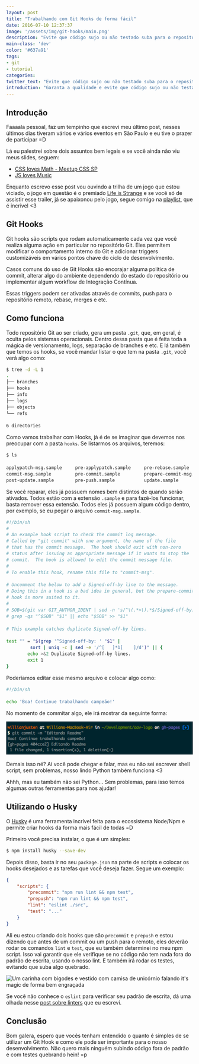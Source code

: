 ```yaml
---
layout: post
title: "Trabalhando com Git Hooks de forma fácil"
date: 2016-07-10 12:37:37
image: '/assets/img/git-hooks/main.png'
description: "Evite que código sujo ou não testado suba para o repositório remoto."
main-class: 'dev'
color: '#637a91'
tags:
- git
- tutorial
categories:
twitter_text: "Evite que código sujo ou não testado suba para o repositório remoto."
introduction: "Garanta a qualidade e evite que código sujo ou não testado suba para o repositório remoto."
---
```


## Introdução

Faaaala pessoal, faz um tempinho que escrevi meu último post, nesses últimos dias tiveram vários e vários eventos em São Paulo e eu tive o prazer de participar =D

Lá eu palestrei sobre dois assuntos bem legais e se você ainda não viu meus slides, seguem:

- [CSS loves Math - Meetup CSS SP](https://willianjusten.com.br/meetup-css-sp)
- [JS loves Music](http://willianjusten.com.br/frontinsampa-16)

Enquanto escrevo esse post vou ouvindo a trilha de um jogo que estou viciado, o jogo em questão é o premiado [Life is Strange](https://www.youtube.com/watch?v=AURVxvIZrmU) e se você só de assistir esse trailer, já se apaixonou pelo jogo, segue comigo na [playlist](https://open.spotify.com/user/officiallifeisstrange/playlist/1f5ZzLDTXHTDR8CYIEddpW), que é incrivel <3

## Git Hooks

Git hooks são scripts que rodam automaticamente cada vez que você realiza alguma ação em particular no repositório Git. Eles permitem modificar o comportamento interno do Git e adicionar triggers customizáveis em vários pontos chave do ciclo de desenvolvimento.

Casos comuns do uso de Git Hooks são encorajar alguma política de commit, alterar algo do ambiente dependendo do estado do repositório ou implementar algum workflow de Integração Contínua. 

Essas triggers podem ser ativadas através de commits, push para o repositório remoto, rebase, merges e etc.

## Como funciona

Todo repositório Git ao ser criado, gera um pasta `.git`, que, em geral, é oculta pelos sistemas operacionais. Dentro dessa pasta que é feita toda a mágica de versionamento, logs, separação de branches e etc. E lá também que temos os hooks, se você mandar listar o que tem na pasta `.git`, você verá algo como:

```bash
$ tree -d -L 1
.
├── branches
├── hooks
├── info
├── logs
├── objects
└── refs

6 directories
```

Como vamos trabalhar com Hooks, já é de se imaginar que devemos nos preocupar com a pasta `hooks`. Se listarmos os arquivos, teremos:

```bash
$ ls 

applypatch-msg.sample     pre-applypatch.sample     pre-rebase.sample
commit-msg.sample         pre-commit.sample         prepare-commit-msg.sample
post-update.sample        pre-push.sample           update.sample
```

Se você reparar, eles já possuem nomes bem distintos de quando serão ativados. Todos estão com a extensão `.sample` e para fazê-los funcionar, basta remover essa extensão. Todos eles já possuem algum código dentro, por exemplo, se eu pegar o arquivo `commit-msg.sample`.

```bash
#!/bin/sh
#
# An example hook script to check the commit log message.
# Called by "git commit" with one argument, the name of the file
# that has the commit message.  The hook should exit with non-zero
# status after issuing an appropriate message if it wants to stop the
# commit.  The hook is allowed to edit the commit message file.
#
# To enable this hook, rename this file to "commit-msg".

# Uncomment the below to add a Signed-off-by line to the message.
# Doing this in a hook is a bad idea in general, but the prepare-commit-msg
# hook is more suited to it.
#
# SOB=$(git var GIT_AUTHOR_IDENT | sed -n 's/^\(.*>\).*$/Signed-off-by: \1/p')
# grep -qs "^$SOB" "$1" || echo "$SOB" >> "$1"

# This example catches duplicate Signed-off-by lines.

test "" = "$(grep '^Signed-off-by: ' "$1" |
         sort | uniq -c | sed -e '/^[   ]*1[    ]/d')" || {
        echo >&2 Duplicate Signed-off-by lines.
        exit 1
}
```

Poderíamos editar esse mesmo arquivo e colocar algo como: 

```bash
#!/bin/sh

echo 'Boa! Continue trabalhando campeão!'
```

No momento de commitar algo, ele irá mostrar da seguinte forma:

![Mensagem de Boa! Continue trabalhando campeão logo após ter realizado um commit](/assets/img/git-hooks/commit-message.png)

Demais isso né? Aí você pode chegar e falar, mas eu não sei escrever shell script, sem problemas, nosso lindo Python também funciona <3

Ahhh, mas eu também não sei Python... Sem problemas, para isso temos algumas outras ferramentas para nos ajudar!

## Utilizando o Husky

O [Husky](https://github.com/typicode/husky) é uma ferramenta incrível feita para o ecossistema Node/Npm e permite criar hooks da forma mais fácil de todas =D

Primeiro você precisa instalar, o que é um simples:

```bash
$ npm install husky --save-dev
```

Depois disso, basta ir no seu `package.json` na parte de scripts e colocar os hooks desejados e as tarefas que você deseja fazer. Segue um exemplo:

```json
{
    "scripts": {
        "precommit": "npm run lint && npm test",
        "prepush": "npm run lint && npm test",
        "lint": "eslint ./src",
        "test": "..."
    }
}
```

Ali eu estou criando dois hooks que são `precommit` e `prepush` e estou dizendo que antes de um commit ou um push para o remoto, eles deverão rodar os comandos `lint` e `test`, que eu também determinei no meu npm script. Isso vai garantir que ele verifique se no código não tem nada fora do padrão de escrita, usando o nosso lint. E também irá rodar os testes, evitando que suba algo quebrado. 

![Um carinha com bigodes e vestido com camisa de unicórnio falando it's magic de forma bem engraçada](http://i.imgur.com/iZcUNxH.gif)

Se você não conhece o `eslint` para verificar seu padrão de escrita, dá uma olhada nesse [post sobre linters](https://willianjusten.com.br/analisando-seu-codigo-js-com-linter/) que eu escrevi.

## Conclusão

Bom galera, espero que vocês tenham entendido o quanto é simples de se utilizar um Git Hook e como ele pode ser importante para o nosso desenvolvimento. Não quero mais ninguém subindo código fora de padrão e com testes quebrando hein! =p











